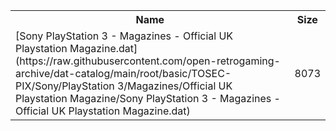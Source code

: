 <table>
<tr><th>Name</th><th>Size</th></tr>
<tr><td>[Sony PlayStation 3 - Magazines - Official UK Playstation Magazine.dat](https://raw.githubusercontent.com/open-retrogaming-archive/dat-catalog/main/root/basic/TOSEC-PIX/Sony/PlayStation 3/Magazines/Official UK Playstation Magazine/Sony PlayStation 3 - Magazines - Official UK Playstation Magazine.dat)</td><td>8073</td></tr>
</table>
